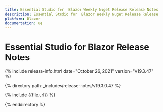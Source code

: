 ```yaml
---
title: Essential Studio for  Blazor Weekly Nuget Release Release Notes  
description: Essential Studio for  Blazor Weekly Nuget Release Release Notes  
platform: Blazor
documentation: ug
---
```


# Essential Studio for  Blazor  Release Notes  

{% include release-info.html date="October 26, 2021"  version="v19.3.47" %} 


{% directory path: _includes/release-notes/v19.3.0.47 %}

{% include {{file.url}} %}

{% enddirectory %}